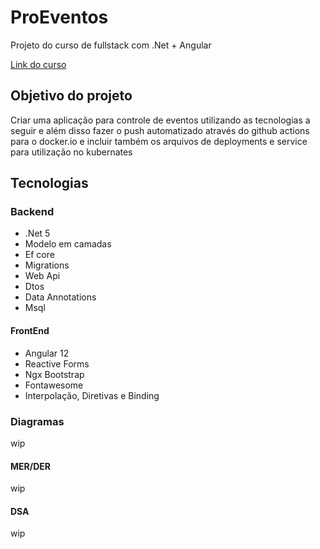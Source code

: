 # ProEventos

Projeto do curso de fullstack com .Net + Angular

[Link do curso](https://www.udemy.com/course/angular-dotnetcore-efcore/)

## Objetivo do projeto

Criar uma aplicação para controle de eventos utilizando as tecnologias a seguir e além disso fazer o push automatizado através do github actions para o docker.io e incluir também os arquivos de deployments e service para utilização no kubernates

## Tecnologias

### Backend

- .Net 5
- Modelo em camadas
- Ef core
- Migrations
- Web Api
- Dtos
- Data Annotations
- Msql

#### FrontEnd

- Angular 12
- Reactive Forms
- Ngx Bootstrap
- Fontawesome
- Interpolação, Diretivas e Binding

### Diagramas

wip

#### MER/DER

wip

#### DSA

wip
